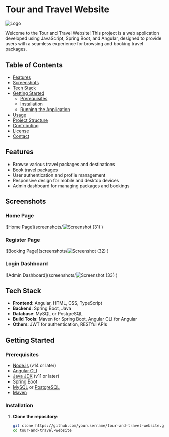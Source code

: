 # Tour and Travel Website

![Logo](path/to/logo.png)

Welcome to the Tour and Travel Website! This project is a web application developed using JavaScript, Spring Boot, and Angular, designed to provide users with a seamless experience for browsing and booking travel packages.

## Table of Contents

- [Features](#features)
- [Screenshots](#screenshots)
- [Tech Stack](#tech-stack)
- [Getting Started](#getting-started)
  - [Prerequisites](#prerequisites)
  - [Installation](#installation)
  - [Running the Application](#running-the-application)
- [Usage](#usage)
- [Project Structure](#project-structure)
- [Contributing](#contributing)
- [License](#license)
- [Contact](#contact)

## Features

- Browse various travel packages and destinations
- Book travel packages
- User authentication and profile management
- Responsive design for mobile and desktop devices
- Admin dashboard for managing packages and bookings

## Screenshots

### Home Page
![Home Page](screenshots/![Screenshot (31)](https://github.com/user-attachments/assets/26c9839c-4ab2-421a-bd70-21557887dbef)
)

### Register Page
![Booking Page](screenshots/![Screenshot (32)](https://github.com/user-attachments/assets/92e17e60-a059-4251-89fa-cfd797be9e91)
)

### Login Dashboard
![Admin Dashboard](screenshots/![Screenshot (33)](https://github.com/user-attachments/assets/b2dda095-a74c-49f4-9f97-89cb21f6d683)
)

## Tech Stack

- **Frontend**: Angular, HTML, CSS, TypeScript
- **Backend**: Spring Boot, Java
- **Database**: MySQL or PostgreSQL
- **Build Tools**: Maven for Spring Boot, Angular CLI for Angular
- **Others**: JWT for authentication, RESTful APIs

## Getting Started

### Prerequisites

- [Node.js](https://nodejs.org/en/download/) (v14 or later)
- [Angular CLI](https://angular.io/cli)
- [Java JDK](https://www.oracle.com/java/technologies/javase-jdk11-downloads.html) (v11 or later)
- [Spring Boot](https://spring.io/projects/spring-boot)
- [MySQL](https://dev.mysql.com/downloads/) or [PostgreSQL](https://www.postgresql.org/download/)
- [Maven](https://maven.apache.org/download.cgi)

### Installation

1. **Clone the repository**:
   ```bash
   git clone https://github.com/yourusername/tour-and-travel-website.git
   cd tour-and-travel-website
